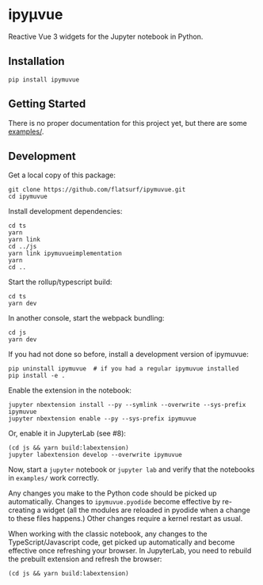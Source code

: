 # ipyμvue

Reactive Vue 3 widgets for the Jupyter notebook in Python.

Installation
------------

    pip install ipymuvue

Getting Started
---------------

There is no proper documentation for this project yet, but there are some
[examples/](examples/).

Development
-----------

Get a local copy of this package:

    git clone https://github.com/flatsurf/ipymuvue.git
    cd ipymuvue

Install development dependencies:

    cd ts
    yarn
    yarn link
    cd ../js
    yarn link ipymuvueimplementation
    yarn
    cd ..

Start the rollup/typescript build:

    cd ts
    yarn dev

In another console, start the webpack bundling:

    cd js
    yarn dev

If you had not done so before, install a development version of ipymuvue:

    pip uninstall ipymuvue  # if you had a regular ipymuvue installed
    pip install -e .

Enable the extension in the notebook:

    jupyter nbextension install --py --symlink --overwrite --sys-prefix ipymuvue
    jupyter nbextension enable --py --sys-prefix ipymuvue

Or, enable it in JupyterLab (see #8):

    (cd js && yarn build:labextension)
    jupyter labextension develop --overwrite ipymuvue

Now, start a `jupyter` notebook or `jupyter lab` and verify that the notebooks in `examples/` work correctly.

Any changes you make to the Python code should be picked up automatically. Changes to `ipymuvue.pyodide` become effective by re-creating a widget (all the modules are reloaded in pyodide when a change to these files happens.) Other changes require a kernel restart as usual.

When working with the classic notebook, any changes to the TypeScript/Javascript code, get picked up automatically and become effective once refreshing your browser. In JupyterLab, you need to rebuild the prebuilt extension and refresh the browser:

    (cd js && yarn build:labextension)
